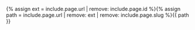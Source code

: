 {% assign ext = include.page.url | remove: include.page.id %}{% assign path = include.page.url | remove: ext | remove: include.page.slug %}{{ path }}

